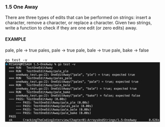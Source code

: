 ### 1.5 One Away
There are three types of edits that can be performed on strings: insert a character, remove a character, or replace a character. Given two strings, write a function to check if they are one edit (or zero edits) away.
#### EXAMPLE
pale, pIe   -> true
pales, pale -> true 
pale, bale  -> true 
pale, bake  -> false


`go test -v`
![Test Result](_testResult.png)